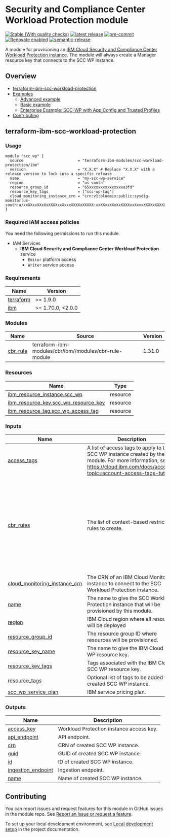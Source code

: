 <!-- Update the title -->
# Security and Compliance Center Workload Protection module

[![Stable (With quality checks)](https://img.shields.io/badge/Status-Stable%20(With%20quality%20checks)-green)](https://terraform-ibm-modules.github.io/documentation/#/badge-status)
[![latest release](https://img.shields.io/github/v/release/terraform-ibm-modules/terraform-ibm-scc-workload-protection?logo=GitHub&sort=semver)](https://github.com/terraform-ibm-modules/terraform-ibm-scc-workload-protection/releases/latest)
[![pre-commit](https://img.shields.io/badge/pre--commit-enabled-brightgreen?logo=pre-commit&logoColor=white)](https://github.com/pre-commit/pre-commit)
[![Renovate enabled](https://img.shields.io/badge/renovate-enabled-brightgreen.svg)](https://renovatebot.com/)
[![semantic-release](https://img.shields.io/badge/%20%20%F0%9F%93%A6%F0%9F%9A%80-semantic--release-e10079.svg)](https://github.com/semantic-release/semantic-release)

<!-- Add a description of module(s) in this repo -->
A module for provisioning an [IBM Cloud Security and Compliance Center Workload Protection instance](https://cloud.ibm.com/docs/workload-protection?topic=workload-protection-getting-started). The module will always create a Manager resource key that connects to the SCC WP instance.

<!-- Below content is automatically populated via pre-commit hook -->
<!-- BEGIN OVERVIEW HOOK -->
## Overview
* [terraform-ibm-scc-workload-protection](#terraform-ibm-scc-workload-protection)
* [Examples](./examples)
    * [Advanced example](./examples/advanced)
    * [Basic example](./examples/basic)
    * [Enterprise Example: SCC-WP with App Config and Trusted Profiles](./examples/enterprise)
* [Contributing](#contributing)
<!-- END OVERVIEW HOOK -->


<!--
If this repo contains any reference architectures, uncomment the heading below and links to them.
(Usually in the `/reference-architectures` directory.)
See "Reference architecture" in Authoring Guidelines in the public documentation at
https://terraform-ibm-modules.github.io/documentation/#/implementation-guidelines?id=reference-architecture
-->
<!-- ## Reference architectures -->


<!-- This heading should always match the name of the root level module (aka the repo name) -->
## terraform-ibm-scc-workload-protection

### Usage

<!--
Add an example of the use of the module in the following code block.

Use real values instead of "var.<var_name>" or other placeholder values
unless real values don't help users know what to change.
-->

```hcl
module "scc_wp" {
  source                        = "terraform-ibm-modules/scc-workload-protection/ibm"
  version                       = "X.X.X" # Replace "X.X.X" with a release version to lock into a specific release
  name                          = "my-scc-wp-service"
  region                        = "us-south"
  resource_group_id             = "65xxxxxxxxxxxxxxxa3fd"
  resource_key_tags             = ["scc-wp-tag"]
  cloud_monitoring_instance_crn = "crn:v1:bluemix:public:sysdig-monitor:us-south:a/xxXXxxXXxXxXXXXxxXxxxXXXXxXXXXX:xxXXxxXXxXxXXXXxxXxxxXXXXxXXXXX::"
}
```

### Required IAM access policies

<!-- PERMISSIONS REQUIRED TO RUN MODULE
If this module requires permissions, uncomment the following block and update
the sample permissions, following the format.
Replace the sample Account and IBM Cloud service names and roles with the
information in the console at
Manage > Access (IAM) > Access groups > Access policies.
-->

You need the following permissions to run this module.

- IAM Services
    - **IBM Cloud Security and Compliance Center Workload Protection** service
        - `Editor` platform access
        - `Writer` service access

<!-- NO PERMISSIONS FOR MODULE
If no permissions are required for the module, uncomment the following
statement instead the previous block.
-->

<!-- No permissions are needed to run this module.-->


<!-- Below content is automatically populated via pre-commit hook -->
<!-- BEGINNING OF PRE-COMMIT-TERRAFORM DOCS HOOK -->
### Requirements

| Name | Version |
|------|---------|
| <a name="requirement_terraform"></a> [terraform](#requirement\_terraform) | >= 1.9.0 |
| <a name="requirement_ibm"></a> [ibm](#requirement\_ibm) | >= 1.70.0, <2.0.0 |

### Modules

| Name | Source | Version |
|------|--------|---------|
| <a name="module_cbr_rule"></a> [cbr\_rule](#module\_cbr\_rule) | terraform-ibm-modules/cbr/ibm//modules/cbr-rule-module | 1.31.0 |

### Resources

| Name | Type |
|------|------|
| [ibm_resource_instance.scc_wp](https://registry.terraform.io/providers/ibm-cloud/ibm/latest/docs/resources/resource_instance) | resource |
| [ibm_resource_key.scc_wp_resource_key](https://registry.terraform.io/providers/ibm-cloud/ibm/latest/docs/resources/resource_key) | resource |
| [ibm_resource_tag.scc_wp_access_tag](https://registry.terraform.io/providers/ibm-cloud/ibm/latest/docs/resources/resource_tag) | resource |

### Inputs

| Name | Description | Type | Default | Required |
|------|-------------|------|---------|:--------:|
| <a name="input_access_tags"></a> [access\_tags](#input\_access\_tags) | A list of access tags to apply to the SCC WP instance created by the module. For more information, see https://cloud.ibm.com/docs/account?topic=account-access-tags-tutorial. | `list(string)` | `[]` | no |
| <a name="input_cbr_rules"></a> [cbr\_rules](#input\_cbr\_rules) | The list of context-based restriction rules to create. | <pre>list(object({<br/>    description = string<br/>    account_id  = string<br/>    tags = optional(list(object({<br/>      name  = string<br/>      value = string<br/>    })), [])<br/>    rule_contexts = list(object({<br/>      attributes = optional(list(object({<br/>        name  = string<br/>        value = string<br/>    }))) }))<br/>    enforcement_mode = string<br/>  }))</pre> | `[]` | no |
| <a name="input_cloud_monitoring_instance_crn"></a> [cloud\_monitoring\_instance\_crn](#input\_cloud\_monitoring\_instance\_crn) | The CRN of an IBM Cloud Monitoring instance to connect to the SCC Workload Protection instance. | `string` | `null` | no |
| <a name="input_name"></a> [name](#input\_name) | The name to give the SCC Workload Protection instance that will be provisioned by this module. | `string` | n/a | yes |
| <a name="input_region"></a> [region](#input\_region) | IBM Cloud region where all resources will be deployed | `string` | `"us-south"` | no |
| <a name="input_resource_group_id"></a> [resource\_group\_id](#input\_resource\_group\_id) | The resource group ID where resources will be provisioned. | `string` | n/a | yes |
| <a name="input_resource_key_name"></a> [resource\_key\_name](#input\_resource\_key\_name) | The name to give the IBM Cloud SCC WP resource key. | `string` | `"SCCWPManagerKey"` | no |
| <a name="input_resource_key_tags"></a> [resource\_key\_tags](#input\_resource\_key\_tags) | Tags associated with the IBM Cloud SCC WP resource key. | `list(string)` | `[]` | no |
| <a name="input_resource_tags"></a> [resource\_tags](#input\_resource\_tags) | Optional list of tags to be added to created SCC WP instance. | `list(string)` | `[]` | no |
| <a name="input_scc_wp_service_plan"></a> [scc\_wp\_service\_plan](#input\_scc\_wp\_service\_plan) | IBM service pricing plan. | `string` | `"free-trial"` | no |

### Outputs

| Name | Description |
|------|-------------|
| <a name="output_access_key"></a> [access\_key](#output\_access\_key) | Workload Protection instance access key. |
| <a name="output_api_endpoint"></a> [api\_endpoint](#output\_api\_endpoint) | API endpoint. |
| <a name="output_crn"></a> [crn](#output\_crn) | CRN of created SCC WP instance. |
| <a name="output_guid"></a> [guid](#output\_guid) | GUID of created SCC WP instance. |
| <a name="output_id"></a> [id](#output\_id) | ID of created SCC WP instance. |
| <a name="output_ingestion_endpoint"></a> [ingestion\_endpoint](#output\_ingestion\_endpoint) | Ingestion endpoint. |
| <a name="output_name"></a> [name](#output\_name) | Name of created SCC WP instance. |
<!-- END OF PRE-COMMIT-TERRAFORM DOCS HOOK -->

<!-- Leave this section as is so that your module has a link to local development environment set up steps for contributors to follow -->
## Contributing

You can report issues and request features for this module in GitHub issues in the module repo. See [Report an issue or request a feature](https://github.com/terraform-ibm-modules/.github/blob/main/.github/SUPPORT.md).

To set up your local development environment, see [Local development setup](https://terraform-ibm-modules.github.io/documentation/#/local-dev-setup) in the project documentation.

